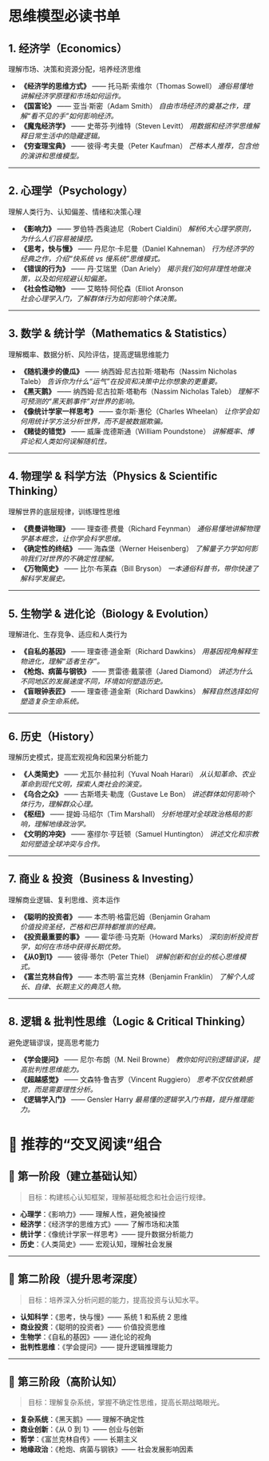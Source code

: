 # 思维模型必读书单

## 1. 经济学（Economics）
理解市场、决策和资源分配，培养经济思维

- **《经济学的思维方式》** —— 托马斯·索维尔（Thomas Sowell） 
  *通俗易懂地讲解经济学原理和市场如何运作。*
- **《国富论》** —— 亚当·斯密（Adam Smith） 
  *自由市场经济的奠基之作，理解“看不见的手”如何影响经济。*
- **《魔鬼经济学》** —— 史蒂芬·列维特（Steven Levitt） 
  *用数据和经济学思维解释日常生活中的隐藏逻辑。*
- **《穷查理宝典》** —— 彼得·考夫曼（Peter Kaufman） 
  *芒格本人推荐，包含他的演讲和思维模型。*

---

## 2. 心理学（Psychology）
理解人类行为、认知偏差、情绪和决策心理

- **《影响力》** —— 罗伯特·西奥迪尼（Robert Cialdini） 
  *解析6大心理学原则，为什么人们容易被操控。*
- **《思考，快与慢》** —— 丹尼尔·卡尼曼（Daniel Kahneman） 
  *行为经济学的经典之作，介绍“快系统 vs 慢系统”思维模式。*
- **《错误的行为》** —— 丹·艾瑞里（Dan Ariely） 
  *揭示我们如何非理性地做决策，以及如何规避认知偏差。*
- **《社会性动物》** —— 艾略特·阿伦森（Elliot Aronson  
  *社会心理学入门，了解群体行为如何影响个体决策。*

---

## 3. 数学 & 统计学（Mathematics & Statistics）
理解概率、数据分析、风险评估，提高逻辑思维能力

- **《随机漫步的傻瓜》** —— 纳西姆·尼古拉斯·塔勒布（Nassim Nicholas Taleb） 
  *告诉你为什么“运气”在投资和决策中比你想象的更重要。*
- **《黑天鹅》** —— 纳西姆·尼古拉斯·塔勒布（Nassim Nicholas Taleb） 
  *理解不可预测的“黑天鹅事件”对世界的影响。*
- **《像统计学家一样思考》** —— 查尔斯·惠伦（Charles Wheelan） 
  *让你学会如何用统计学方法分析世界，而不是被数据欺骗。*
- **《赌徒的错觉》** —— 威廉·庞德斯通（William Poundstone） 
  *讲解概率、博弈论和人类如何误解随机性。*

---

## 4. 物理学 & 科学方法（Physics & Scientific Thinking）
理解世界的底层规律，训练理性思维

- **《费曼讲物理》** —— 理查德·费曼（Richard Feynman） 
  *通俗易懂地讲解物理学基本概念，让你学会科学思维。*
- **《确定性的终结》** —— 海森堡（Werner Heisenberg） 
  *了解量子力学如何影响我们对世界的不确定性理解。*
- **《万物简史》** —— 比尔·布莱森（Bill Bryson） 
  *一本通俗科普书，带你快速了解科学发展史。*

---

## 5. 生物学 & 进化论（Biology & Evolution）
理解进化、生存竞争、适应和人类行为

- **《自私的基因》** —— 理查德·道金斯（Richard Dawkins） 
  *用基因视角解释生物进化，理解“适者生存”。*
- **《枪炮、病菌与钢铁》** —— 贾雷德·戴蒙德（Jared Diamond） 
  *讲述为什么不同地区的发展速度不同，环境如何塑造历史。*
- **《盲眼钟表匠》** —— 理查德·道金斯（Richard Dawkins） 
  *解释自然选择如何塑造复杂生命系统。*

---

## 6. 历史（History）
理解历史模式，提高宏观视角和因果分析能力

- **《人类简史》** —— 尤瓦尔·赫拉利（Yuval Noah Harari） 
  *从认知革命、农业革命到现代文明，探索人类社会的演变。*
- **《乌合之众》** —— 古斯塔夫·勒庞（Gustave Le Bon） 
  *讲述群体如何影响个体行为，理解群众心理。*
- **《枢纽》** —— 提姆·马绍尔（Tim Marshall） 
  *分析地理对全球政治格局的影响，理解地缘政治学。*
- **《文明的冲突》** —— 塞缪尔·亨廷顿（Samuel Huntington） 
  *讲述文化和宗教如何塑造全球冲突与合作。*

---

## 7. 商业 & 投资（Business & Investing）
理解商业逻辑、复利思维、资本运作

- **《聪明的投资者》** —— 本杰明·格雷厄姆（Benjamin Graham  
  *价值投资圣经，芒格和巴菲特都推崇的经典。*
- **《投资最重要的事》** —— 霍华德·马克斯（Howard Marks） 
  *深刻剖析投资哲学，如何在市场中获得长期优势。*
- **《从0到1》** —— 彼得·蒂尔（Peter Thiel） 
  *讲解创新和创业的核心思维模式。*
- **《富兰克林自传》** —— 本杰明·富兰克林（Benjamin Franklin） 
  *了解个人成长、自律、长期主义的典范人物。*

---

## 8. 逻辑 & 批判性思维（Logic & Critical Thinking）
避免逻辑谬误，提高思考能力

- **《学会提问》** —— 尼尔·布朗（M. Neil Browne） 
  *教你如何识别逻辑谬误，提高批判性思维能力。*
- **《超越感觉》** —— 文森特·鲁吉罗（Vincent Ruggiero） 
  *思考不仅仅依赖感觉，而是需要理性分析。*
- **《逻辑学入门》** —— Gensler Harry 
  *最易懂的逻辑学入门书籍，提升推理能力。*



# 📖 推荐的“交叉阅读”组合

## 📂 第一阶段（建立基础认知）
> 目标：构建核心认知框架，理解基础概念和社会运行规律。

- **心理学**：《影响力》—— 理解人性，避免被操控  
- **经济学**：《经济学的思维方式》—— 了解市场和决策  
- **统计学**：《像统计学家一样思考》—— 提升数据分析能力  
- **历史**：《人类简史》—— 宏观认知，理解社会发展  

---

## 📂 第二阶段（提升思考深度）
> 目标：培养深入分析问题的能力，提高投资与认知水平。

- **认知科学**：《思考，快与慢》—— 系统 1 和系统 2 思维  
- **商业投资**：《聪明的投资者》—— 价值投资思维  
- **生物学**：《自私的基因》—— 进化论的视角  
- **批判性思维**：《学会提问》—— 提升逻辑推理能力  

---

## 📂 第三阶段（高阶认知）
> 目标：理解复杂系统，掌握不确定性思维，提高长期战略眼光。

- **复杂系统**：《黑天鹅》—— 理解不确定性  
- **商业创新**：《从 0 到 1》—— 创业与创新  
- **哲学**：《富兰克林自传》—— 长期主义  
- **地缘政治**：《枪炮、病菌与钢铁》—— 社会发展影响因素  